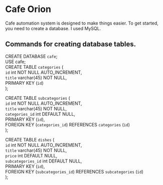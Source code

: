 # **Cafe Orion**

Cafe automation system is designed to make things easier.
To get started, you need to create a database. I used MySQL.
<br />
## Commands for creating database tables. 
CREATE DATABASE `cafe`; <br />
USE cafe; <br />
CREATE TABLE `categories` ( <br />
  `id` int NOT NULL AUTO_INCREMENT, <br />
  `title` varchar(45) NOT NULL, <br />
  PRIMARY KEY (`id`) <br />
); <br />

CREATE TABLE `subcategories` ( <br />
  `id` int NOT NULL AUTO_INCREMENT, <br />
  `title` varchar(45) NOT NULL, <br />
  `categories_id` int DEFAULT NULL, <br />
  PRIMARY KEY (`id`), <br />
  FOREIGN KEY (`categories_id`) REFERENCES `categories` (`id`) <br />
); <br />

CREATE TABLE `dishes` ( <br />
  `id` int NOT NULL AUTO_INCREMENT, <br />
  `title` varchar(45) NOT NULL, <br />
  `price` int DEFAULT NULL, <br />
  `subcategories_id` int DEFAULT NULL, <br />
  PRIMARY KEY (`id`), <br />
  FOREIGN KEY (`subcategories_id`) REFERENCES `subcategories` (`id`) <br />
); <br />

